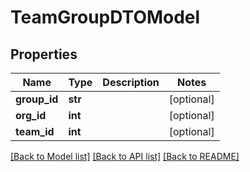# TeamGroupDTOModel

## Properties
Name | Type | Description | Notes
------------ | ------------- | ------------- | -------------
**group_id** | **str** |  | [optional] 
**org_id** | **int** |  | [optional] 
**team_id** | **int** |  | [optional] 

[[Back to Model list]](../README.md#documentation-for-models) [[Back to API list]](../README.md#documentation-for-api-endpoints) [[Back to README]](../README.md)


